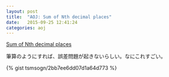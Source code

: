 ```yaml
---
layout: post
title:  "AOJ: Sum of Nth decimal places"
date:   2015-09-25 12:41:24
categories: aoj
---
```

[Sum of Nth decimal places](http://judge.u-aizu.ac.jp/onlinejudge/description.jsp?id=0054)

筆算のようにすれば、誤差問題が起きないらしい。なにこれすごい。

{% gist tsmsogn/2bb7ee6dd07d1a64d773 %}
